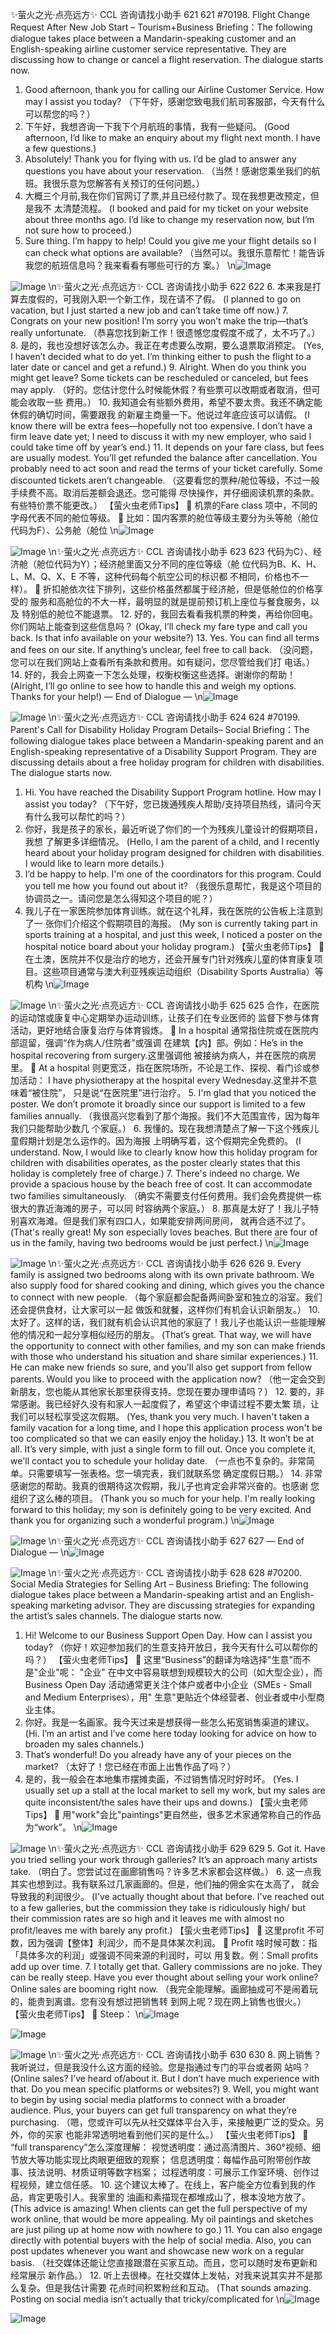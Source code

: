 ✨萤火之光·点亮远方✨
CCL 咨询请找小助手
621
621
#70198. Flight Change Request After New Job Start –
Tourism+Business
Briefing：The following dialogue takes place between a Mandarin-speaking customer
and an English-speaking airline customer service representative. They are discussing
how to change or cancel a flight reservation. The dialogue starts now.
1. Good afternoon, thank you for calling our Airline Customer Service. How may I
assist you today?
（下午好，感谢您致电我们航司客服部，今天有什么可以帮您的吗？）
2. 下午好，我想咨询一下我下个月航班的事情，我有一些疑问。
(Good afternoon, I’d like to make an enquiry about my flight next month. I have a few
questions.)
3. Absolutely! Thank you for flying with us. I’d be glad to answer any questions you
have about your reservation.
（当然！感谢您乘坐我们的航班。我很乐意为您解答有关预订的任何问题。）
4. 大概三个月前,我在你们官网订了票,并且已经付款了。现在我想更改预定，但是我不
太清楚流程。
(I booked and paid for my ticket on your website about three months ago. I’d like to
change my reservation now, but I’m not sure how to proceed.)
5. Sure thing. I’m happy to help! Could you give me your flight details so I can check
what options are available?
（当然可以。我很乐意帮忙！能告诉我您的航班信息吗？我来看看有哪些可行的方
案。）
\n![Image](images/page621_image1.jpeg)

![Image](images/page621_image2.jpeg)
\n✨萤火之光·点亮远方✨
CCL 咨询请找小助手
622
622
6. 本来我是打算去度假的，可我刚入职一个新工作，现在请不了假。
(I planned to go on vacation, but I just started a new job and can’t take time off now.)
7. Congrats on your new position! I’m sorry you won’t make the trip—that’s really
unfortunate.
（恭喜您找到新工作！很遗憾您度假度不成了，太不巧了。）
8. 是的，我也没想好该怎么办。我正在考虑要么改期，要么退票取消预定。
(Yes, I haven’t decided what to do yet. I’m thinking either to push the flight to a later date
or cancel and get a refund.)
9. Alright. When do you think you might get leave? Some tickets can be rescheduled or
canceled, but fees may apply.
（好的。您估计您什么时候能休假？有些票可以改期或者取消，但可能会收取一些
费用。）
10. 我知道会有些额外费用，希望不要太贵。我还不确定能休假的确切时间，需要跟我
的新雇主商量一下。他说过年底应该可以请假。
(I know there will be extra fees—hopefully not too expensive. I don’t have a firm leave
date yet; I need to discuss it with my new employer, who said I could take time off by
year’s end.)
11. It depends on your fare class, but fees are usually modest. You’ll get refunded the
balance after cancellation. You probably need to act soon and read the terms of your
ticket carefully. Some discounted tickets aren’t changeable.
（这要看您的票种/舱位等级，不过一般手续费不高。取消后差额会退还。您可能得
尽快操作，并仔细阅读机票的条款。有些特价票不能更改。）
【萤火虫老师Tips】

机票的Fare class 项中，不同的字母代表不同的舱位等级。

比如：国内客票的舱位等级主要分为头等舱（舱位代码为F）、公务舱（舱位
\n![Image](images/page622_image1.jpeg)

![Image](images/page622_image2.jpeg)
\n✨萤火之光·点亮远方✨
CCL 咨询请找小助手
623
623
代码为C）、经济舱（舱位代码为Y）；经济舱里面又分不同的座位等级（舱
位代码为B、K、H、L、M、Q、X、E 不等，这种代码每个航空公司的标识都
不相同，价格也不一样）。

折扣舱依次往下排列，这些价格虽然都属于经济舱，但是低舱位的价格享受的
服务和高舱位的不大一样，最明显的就是提前预订机上座位与餐食服务，以及
特别低的舱位不能退票。
12. 好的，我回去看看我机票的种类，再给你回电。你们网站上能查到这些信息吗？
(Okay, I’ll check my fare type and call you back. Is that info available on your website?)
13. Yes. You can find all terms and fees on our site. If anything’s unclear, feel free to call
back.
（没问题，您可以在我们网站上查看所有条款和费用。如有疑问，您尽管给我们打
电话。）
14. 好的，我会上网查一下怎么处理，权衡权衡这些选择。谢谢你的帮助！
(Alright, I’ll go online to see how to handle this and weigh my options. Thanks for your
help!)
— End of Dialogue —
\n![Image](images/page623_image1.jpeg)

![Image](images/page623_image2.jpeg)
\n✨萤火之光·点亮远方✨
CCL 咨询请找小助手
624
624
#70199. Parent's Call for Disability Holiday Program
Details– Social
Briefing：The following dialogue takes place between a Mandarin-speaking parent and
an English-speaking representative of a Disability Support Program. They are
discussing details about a free holiday program for children with disabilities. The
dialogue starts now.
1. Hi. You have reached the Disability Support Program hotline. How may I assist you
today?
（下午好，您已拨通残疾人帮助/支持项目热线，请问今天有什么我可以帮忙的吗？）
2. 你好，我是孩子的家长，最近听说了你们的一个为残疾儿童设计的假期项目，我想
了解更多详细情况。
(Hello, I am the parent of a child, and I recently heard about your holiday program
designed for children with disabilities. I would like to learn more details.)
3. I’d be happy to help. I'm one of the coordinators for this program. Could you tell me
how you found out about it?
（我很乐意帮忙，我是这个项目的协调员之一。请问您是怎么得知这个项目的呢？）
4. 我儿子在一家医院参加体育训练。就在这个礼拜，我在医院的公告板上注意到了一
张你们介绍这个假期项目的海报。
(My son is currently taking part in sports training at a hospital, and just this week, I
noticed a poster on the hospital notice board about your holiday program.)
【萤火虫老师Tips】

在土澳，医院并不仅是治疗的地方，还会开展专门针对残疾儿童的体育康复项
目。这些项目通常与澳大利亚残疾运动组织（Disability Sports Australia）等机构
\n![Image](images/page624_image1.jpeg)

![Image](images/page624_image2.jpeg)
\n✨萤火之光·点亮远方✨
CCL 咨询请找小助手
625
625
合作，在医院的运动馆或康复中心定期举办运动训练，让孩子们在专业医师的
监督下参与体育活动，更好地结合康复治疗与体育锻炼。

In a hospital 通常指住院或在医院内部逗留，强调“作为病人/住院者”或强调
在建筑【内】部。例如：He’s in the hospital recovering from surgery.这里强调他
被接纳为病人，并在医院的病房里。

At a hospital 则更宽泛，指在医院场所，不论是工作、探视、看门诊或参加活动：
I have physiotherapy at the hospital every Wednesday.这里并不意味着“被住院”，
只是说“在医院里”进行治疗。
5. I'm glad that you noticed the poster. We don’t promote it broadly since our support
is limited to a few families annually.
（我很高兴您看到了那个海报。我们不大范围宣传，因为每年我们只能帮助少数几
个家庭。）
6. 我懂的。现在我想清楚点了解一下这个残疾儿童假期计划是怎么运作的。因为海报
上明确写着，这个假期完全免费的。
(I understand. Now, I would like to clearly know how this holiday program for children
with disabilities operates, as the poster clearly states that this holiday is completely free of
charge.)
7. There's indeed no charge. We provide a spacious house by the beach free of cost. It
can accommodate two families simultaneously.
（确实不需要支付任何费用。我们会免费提供一栋很大的靠近海滩的房子，可以同
时容纳两个家庭。）
8. 那真是太好了！我儿子特别喜欢海滩。但是我们家有四口人，如果能安排两间房间，
就再合适不过了。
(That's really great! My son especially loves beaches. But there are four of us in the
family, having two bedrooms would be just perfect.)
\n![Image](images/page625_image1.jpeg)

![Image](images/page625_image2.jpeg)
\n✨萤火之光·点亮远方✨
CCL 咨询请找小助手
626
626
9. Every family is assigned two bedrooms along with its own private bathroom. We also
supply food for shared cooking and dining, which gives you the chance to connect
with new people.
（每个家庭都会配备两间卧室和独立的浴室。我们还会提供食材，让大家可以一起
做饭和就餐，这样你们有机会认识新朋友。）
10. 太好了。这样的话，我们就有机会认识其他的家庭了！我儿子也能认识一些能理解
他的情况和一起分享相似经历的朋友。
(That’s great. That way, we will have the opportunity to connect with other families, and
my son can make friends with those who understand his situation and share similar
experiences.)
11. He can make new friends so sure, and you'll also get support from fellow parents.
Would you like to proceed with the application now?
（他一定会交到新朋友，您也能从其他家长那里获得支持。您现在要办理申请吗？）
12. 要的，非常感谢。我已经好久没有和家人一起度假了，希望这个申请过程不要太繁
琐，让我们可以轻松享受这次假期。
(Yes, thank you very much. I haven't taken a family vacation for a long time, and I hope
this application process won't be too complicated so that we can easily enjoy the holiday.)
13. It won’t be at all. It’s very simple, with just a single form to fill out. Once you
complete it, we'll contact you to schedule your holiday date.
（一点也不复杂的。非常简单。只需要填写一张表格。您一填完表，我们就联系您
确定度假日期。）
14. 非常感谢您的帮助。我真的很期待这次假期，我儿子也肯定会非常兴奋的。也感谢
您组织了这么棒的项目。
(Thank you so much for your help. I'm really looking forward to this holiday; my son is
definitely going to be very excited. And thank you for organizing such a wonderful
program.)
\n![Image](images/page626_image1.jpeg)

![Image](images/page626_image2.jpeg)
\n✨萤火之光·点亮远方✨
CCL 咨询请找小助手
627
627
— End of Dialogue —
\n![Image](images/page627_image1.jpeg)

![Image](images/page627_image2.jpeg)
\n✨萤火之光·点亮远方✨
CCL 咨询请找小助手
628
628
#70200. Social
Media
Strategies
for
Selling
Art
–
Business
Briefing: The following dialogue takes place between a Mandarin-speaking artist and an
English-speaking marketing advisor. They are discussing strategies for expanding the
artist’s sales channels. The dialogue starts now.
1. Hi! Welcome to our Business Support Open Day. How can I assist you today?
（你好！欢迎参加我们的生意支持开放日，我今天有什么可以帮你的吗？）
【萤火虫老师Tips】

这里“Business”的翻译为啥选择"生意"而不是"企业"呢：
"企业" 在中文中容易联想到规模较大的公司（如大型企业），而Business Open Day
活动通常更关注个体户或者中小企业（SMEs - Small and Medium Enterprises），用"
生意"更贴近个体经营者、创业者或中小型商业主体。
2. 你好。我是一名画家。我今天过来是想获得一些怎么拓宽销售渠道的建议。
(Hi. I’m an artist and I’ve come here today looking for advice on how to broaden my sales
channels.)
3. That’s wonderful! Do you already have any of your pieces on the market?
（太好了！您已经在市面上出售作品了吗？）
4. 是的，我一般会在本地集市摆摊卖画，不过销售情况时好时坏。
(Yes. I usually set up a stall at the local market to sell my work, but my sales are quite
inconsistent/the sales have their ups and downs.)
【萤火虫老师Tips】

用"work"会比"paintings"更自然些，很多艺术家通常称自己的作品为“work”。
\n![Image](images/page628_image1.jpeg)

![Image](images/page628_image2.jpeg)
\n✨萤火之光·点亮远方✨
CCL 咨询请找小助手
629
629
5. Got it. Have you tried selling your work through galleries? It’s an approach many
artists take.
（明白了。您尝试过在画廊销售吗？许多艺术家都会这样做。）
6. 这一点我其实也想到过。我有联系过几家画廊的。但是，他们抽的佣金实在太高了，
就会导致我的利润很少。
(I've actually thought about that before. I've reached out to a few galleries, but the
commission they take is ridiculously high/ but their commission rates are so high and it
leaves me with almost no profit/leaves me with barely any profit.)
【萤火虫老师Tips】

这里profit 不可数，因为强调【整体】利润少，而不是具体某次利润。

Profit 啥时候可数：指「具体多次的利润」或强调不同来源的利润时，可以
用复数。例：Small profits add up over time.
7. I totally get that. Gallery commissions are no joke. They can be really steep. Have
you ever thought about selling your work online? Online sales are booming right
now.
（我完全能理解。画廊抽成可不是闹着玩的，能贵到离谱。您有没有想过把销售转
到网上呢？现在网上销售也很火。）
【萤火虫老师Tips】

Steep：
\n![Image](images/page629_image1.jpeg)

![Image](images/page629_image2.jpeg)

![Image](images/page629_image3.jpeg)
\n✨萤火之光·点亮远方✨
CCL 咨询请找小助手
630
630
8. 网上销售？我听说过，但是我没什么这方面的经验。您是指通过专门的平台或者网
站吗？
(Online sales? I’ve heard of/about it. But I don’t have much experience with that. Do you
mean specific platforms or websites?)
9. Well, you might want to begin by using social media platforms to connect with a
broader audience. Plus, your buyers can get full transparency on what they’re
purchasing.
（嗯，您或许可以先从社交媒体平台入手，来接触更广泛的受众。另外，你的买家
也能非常透明地看到他们买的是什么。）
【萤火虫老师Tips】

“full transparency”怎么深度理解：
视觉透明度：通过高清图片、360°视频、细节放大等功能实现比肉眼更细致的观察；
信息透明度：每幅作品可附带创作故事、技法说明、材质证明等数字档案；
过程透明度：可展示工作室环境、创作过程视频，建立信任感。
10. 这个建议太棒了。在线上，客户能全方位看到我的作品，肯定更吸引人。我家里的
油画和素描现在都堆成山了，根本没地方放了。
(This advice is amazing! When clients can get the full perspective of my work online, that
would be more appealing. My oil paintings and sketches are just piling up at home now
with nowhere to go.)
11. You can also engage directly with potential buyers with the help of social media. Also,
you can post updates whenever you want and showcase new work on a regular basis.
（社交媒体还能让您直接跟潜在买家互动。而且，您可以随时发布更新和经常展示
新作品。）
12. 听上去很棒。在社交媒体上发帖，对我来说其实并不是那么复杂。但是我估计需要
花点时间积累粉丝和互动。
(That sounds amazing. Posting on social media isn’t actually that tricky/complicated for
\n![Image](images/page630_image1.jpeg)

![Image](images/page630_image2.jpeg)
